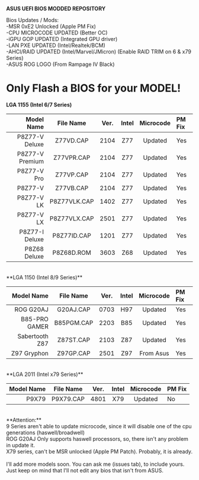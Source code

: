 **ASUS UEFI BIOS MODDED REPOSITORY**

Bios Updates / Mods:<br />
-MSR 0xE2 Unlocked (Apple PM Fix)<br />
-CPU MICROCODE UPDATED (Better OC)<br />
-iGPU GOP UPDATED (Integrated GPU driver)<br />
-LAN PXE UPDATED (Intel/Realtek/BCM)<br />
-AHCI/RAID UPDATED (Intel/Marvel/JMicron) (Enable RAID TRIM on 6 & x79 Series)<br />
-ASUS ROG LOGO (From Rampage IV Black)<br />

Only Flash a BIOS for your MODEL!
==================================

**LGA 1155 (Intel 6/7 Series)**

Model Name     | File Name  | Ver. | Intel | Microcode | PM Fix
--------------:|:----------:|:----:|:-----:|:---------:|:-------
P8Z77-V Deluxe | Z77VD.CAP  | 2104 | Z77 | Updated | Yes
P8Z77-V Premium | Z77VPR.CAP  | 2104 | Z77 | Updated | Yes
P8Z77-V Pro | Z77VP.CAP  | 2104 | Z77 | Updated | Yes
P8Z77-V | Z77VB.CAP  | 2104 | Z77 | Updated | Yes
P8Z77-V LK | P8Z77VLK.CAP  | 1402 | Z77 | Updated | Yes
P8Z77-V LX | P8Z77VLX.CAP  | 2501 | Z77 | Updated | Yes
P8Z77-I Deluxe | P8Z77ID.CAP  | 1201 | Z77 | Updated | Yes
P8Z68 Deluxe | P8Z68D.ROM  | 3603 | Z68 | Updated | Yes

<br />
**LGA 1150 (Intel 8/9 Series)**

Model Name     | File Name  | Ver. | Intel | Microcode | PM Fix
--------------:|:----------:|:----:|:-----:|:---------:|:-------
ROG G20AJ | G20AJ.CAP  | 0703 | H97 | Updated | Yes
B85-PRO GAMER | B85PGM.CAP | 2203 | B85 | Updated | Yes
Sabertooth Z87 | Z87ST.CAP  | 2103 | Z87 | Updated | Yes
Z97 Gryphon | Z97GP.CAP | 2501 | Z97 | From Asus | Yes

<br />
**LGA 2011 (Intel x79 Series)**

Model Name     | File Name  | Ver. | Intel | Microcode | PM Fix
--------------:|:----------:|:----:|:-----:|:---------:|:-------
P9X79 | P9X79.CAP | 4801 | X79 | Updated | No

<br />
**Attention:** <br />
9 Series aren't able to update microcode, since it will disable one of the cpu generations (haswell/broadwell)<br />
ROG G20AJ Only supports haswell processors, so, there isn't any problem in update it.<br />
X79 series, can't be MSR unlocked (Apple PM Patch). Probably, it is already.<br />
<br />
I'll add more models soon. You can ask me (issues tab), to include yours.<br />
Just keep on mind that I'll not edit any bios that isn't from ASUS.
